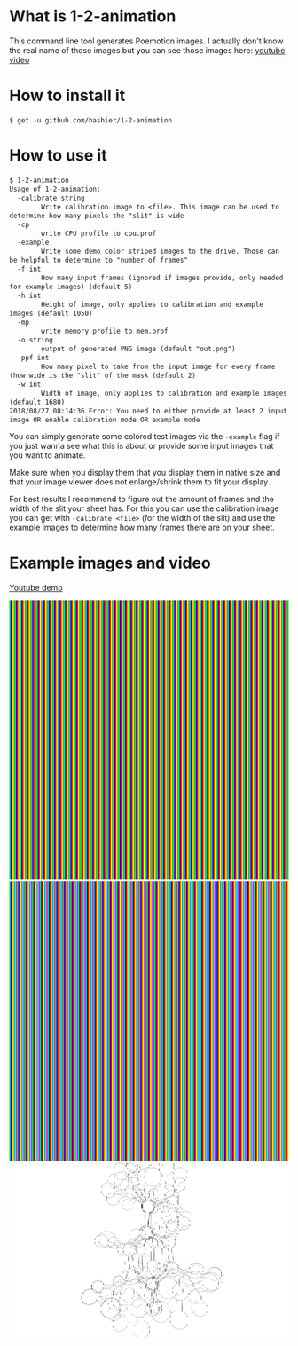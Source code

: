 # What is 1-2-animation

This command line tool generates Poemotion images. I actually don't know the real name of those images but you can see those images here: [youtube video](https://www.youtube.com/watch?v=Serhd00QNzo)

# How to install it

```
$ get -u github.com/hashier/1-2-animation
```

# How to use it

```
$ 1-2-animation
Usage of 1-2-animation:
  -calibrate string
    	Write calibration image to <file>. This image can be used to determine how many pixels the "slit" is wide
  -cp
    	write CPU profile to cpu.prof
  -example
    	Write some demo color striped images to the drive. Those can be helpful to determine to "number of frames"
  -f int
    	How many input frames (ignored if images provide, only needed for example images) (default 5)
  -h int
    	Height of image, only applies to calibration and example images (default 1050)
  -mp
    	write memory profile to mem.prof
  -o string
    	output of generated PNG image (default "out.png")
  -ppf int
    	How many pixel to take from the input image for every frame (how wide is the "slit" of the mask (default 2)
  -w int
    	Width of image, only applies to calibration and example images (default 1680)
2018/08/27 08:14:36 Error: You need to either provide at least 2 input image OR enable calibration mode OR example mode
```

You can simply generate some colored test images via the `-example` flag if you just wanna see what this is about or provide some input images that you want to animate.

Make sure when you display them that you display them in native size and that your image viewer does not enlarge/shrink them to fit your display.

For best results I recommend to figure out the amount of frames and the width of the slit your sheet has. For this you can use the calibration image you can get with `-calibrate <file>` (for the width of the slit) and use the example images to determine how many frames there are on your sheet.

# Example images and video

[Youtube demo](https://youtu.be/wS_h5yDLNzM)

![5 framed colored test image](https://github.com/hashier/1-2-animation/blob/master/example/example-color-5-out.png?raw=true)
![7 framed colored test image](https://raw.githubusercontent.com/hashier/1-2-animation/master/example/example-color-7-out.png)
![5 framed rotating molecule](https://raw.githubusercontent.com/hashier/1-2-animation/master/example/molecule/molecule.png)

